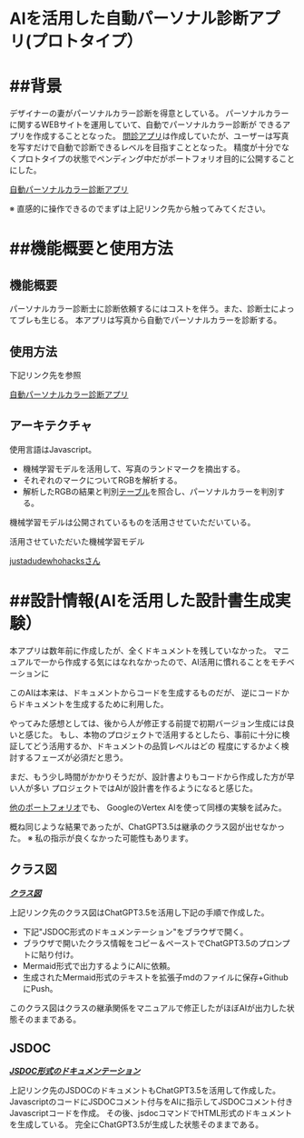
# AIを活用した自動パーソナル診断アプリ(プロトタイプ）


# ##背景
デザイナーの妻がパーソナルカラー診断を得意としている。
パーソナルカラーに関するWEBサイトを運用していて、自動でパーソナルカラー診断が
できるアプリを作成することとなった。
[問診アプリ](https://color.toshidayurika.com/diagnosis/)は作成していたが、ユーザーは写真を写すだけで自動で診断できるレベルを目指すこととなった。
精度が十分でなくプロトタイプの状態でペンディング中だがポートフォリオ目的に公開することにした。

[自動パーソナルカラー診断アプリ](https://color.toshidayurika.com/2021/04/30/web%e3%82%b5%e3%83%bc%e3%83%93%e3%82%b9%e3%82%92%e9%96%8b%e7%99%ba%e4%b8%ad/)

※ 直感的に操作できるのでまずは上記リンク先から触ってみてください。



# ##機能概要と使用方法
## 機能概要
パーソナルカラー診断士に診断依頼するにはコストを伴う。また、診断士によってブレも生じる。
本アプリは写真から自動でパーソナルカラーを診断する。


## 使用方法
下記リンク先を参照

[自動パーソナルカラー診断アプリ](https://color.toshidayurika.com/2021/04/30/web%e3%82%b5%e3%83%bc%e3%83%93%e3%82%b9%e3%82%92%e9%96%8b%e7%99%ba%e4%b8%ad/)


## アーキテクチャ
使用言語はJavascript。

- 機械学習モデルを活用して、写真のランドマークを摘出する。
- それぞれのマークについてRGBを解析する。
- 解析したRGBの結果と判別[テーブル](./judge_data.js)を照合し、パーソナルカラーを判別する。

機械学習モデルは公開されているものを活用させていただいている。

活用させていただいた機械学習モデル

[justadudewhohacksさん](https://github.com/justadudewhohacks/face-api.js)


# ##設計情報(AIを活用した設計書生成実験）

本アプリは数年前に作成したが、全くドキュメントを残していなかった。
マニュアルで一から作成する気にはなれなかったので、AI活用に慣れることをモチベーションに

このAIは本来は、ドキュメントからコードを生成するものだが、
逆にコードからドキュメントを生成するために利用した。

やってみた感想としては、後から人が修正する前提で初期バージョン生成には良いと感じた。
もし、本物のプロジェクトで活用するとしたら、事前に十分に検証してどう活用するか、ドキュメントの品質レベルはどの
程度にするかよく検討するフェーズが必須だと思う。

まだ、もう少し時間がかかりそうだが、設計書よりもコードから作成した方が早い人が多い
プロジェクトではAIが設計書を作るようになると感じた。

[他のポートフォリオ](https://github.com/data2coordi/pub_makeup)でも、
GoogleのVertex AIを使って同様の実験を試みた。

概ね同じような結果であったが、ChatGPT3.5は継承のクラス図が出せなかった。
※ 私の指示が良くなかった可能性もあります。



## クラス図
***[クラス図](./classDiagram.md)***

上記リンク先のクラス図はChatGPT3.5を活用し下記の手順で作成した。
- 下記"JSDOC形式のドキュメンテーション"をブラウザで開く。
- ブラウザで開いたクラス情報をコピー＆ペーストでChatGPT3.5のプロンプトに貼り付け。
- Mermaid形式で出力するようにAIに依頼。
- 生成されたMermaid形式のテキストを拡張子mdのファイルに保存+GithubにPush。

このクラス図はクラスの継承関係をマニュアルで修正したがほぼAIが出力した状態そのままである。



## JSDOC
***[JSDOC形式のドキュメンテーション](https://data2coordi.github.io/pub_makeup/jsdoc_document/index.html)***

上記リンク先のJSDOCのドキュメントもChatGPT3.5を活用して作成した。
JavascriptのコードにJSDOCコメント付与をAIに指示してJSDOCコメント付きJavascriptコードを作成。
その後、jsdocコマンドでHTML形式のドキュメントを生成している。
完全にChatGPT3.5が生成した状態そのままである。





